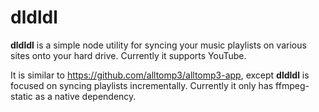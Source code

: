 dldldl
======

**dldldl** is a simple node utility for syncing your music playlists on various
sites onto your hard drive. Currently it supports YouTube.

It is similar to https://github.com/alltomp3/alltomp3-app, except
**dldldl** is focused on syncing playlists incrementally. Currently it only
has ffmpeg-static as a native dependency.